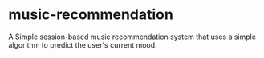 # music-recommendation
A Simple session-based music recommendation system that uses a simple algorithm to predict the user's current mood.
